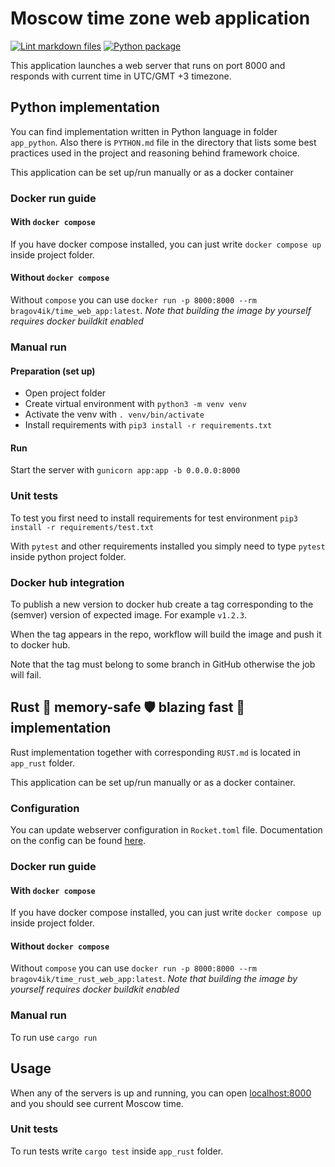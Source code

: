 # Moscow time zone web application

[![Lint markdown files](https://github.com/bragov4ik/devops/actions/workflows/markdown-lint.yml/badge.svg)](https://github.com/bragov4ik/devops/actions/workflows/markdown-lint.yml) [![Python package](https://github.com/bragov4ik/devops/actions/workflows/python-package.yml/badge.svg)](https://github.com/bragov4ik/devops/actions/workflows/python-package.yml)

This application launches a web server that runs on port 8000 and responds with current time in UTC/GMT +3 timezone.

## Python implementation

You can find implementation written in Python language in folder `app_python`. Also there is `PYTHON.md` file in the directory that lists some best practices used in the project and reasoning behind framework choice.

This application can be set up/run manually or as a docker container

### Docker run guide

#### With `docker compose`

If you have docker compose installed, you can just write `docker compose up` inside project folder.

#### Without `docker compose`

Without `compose` you can use `docker run -p 8000:8000 --rm bragov4ik/time_web_app:latest`.
*Note that building the image by yourself requires docker buildkit enabled*

### Manual run

#### Preparation (set up)

* Open project folder
* Create virtual environment with `python3 -m venv venv`
* Activate the venv with `. venv/bin/activate`
* Install requirements with `pip3 install -r requirements.txt`

#### Run

Start the server with `gunicorn app:app -b 0.0.0.0:8000`

### Unit tests

To test you first need to install requirements for test environment `pip3 install -r requirements/test.txt`

With `pytest` and other requirements installed you simply need to type `pytest` inside python project folder.

### Docker hub integration

To publish a new version to docker hub create a tag corresponding to the (semver) version of expected image. For example `v1.2.3`.

When the tag appears in the repo, workflow will build the image and push it to docker hub.

Note that the tag must belong to some branch in GitHub otherwise the job will fail.

## Rust 🦀 memory-safe 🛡️ blazing fast 🚀 implementation

Rust implementation together with corresponding `RUST.md` is located in `app_rust` folder.

This application can be set up/run manually or as a docker container.

### Configuration

You can update webserver configuration in `Rocket.toml` file. Documentation on the config can be found [here](https://rocket.rs/v0.5-rc/guide/configuration/).

### Docker run guide

#### With `docker compose`

If you have docker compose installed, you can just write `docker compose up` inside project folder.

#### Without `docker compose`

Without `compose` you can use `docker run -p 8000:8000 --rm bragov4ik/time_rust_web_app:latest`.
*Note that building the image by yourself requires docker buildkit enabled*

### Manual run

To run use `cargo run`

## Usage

When any of the servers is up and running, you can open [localhost:8000](localhost:8000) and you should see current Moscow time.

### Unit tests

To run tests write `cargo test` inside `app_rust` folder.
